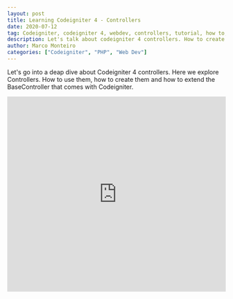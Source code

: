 ```yaml
---
layout: post
title: Learning Codeigniter 4 - Controllers
date: 2020-07-12
tag: Codeigniter, codeigniter 4, webdev, controllers, tutorial, how to, mvc, framework
description: Let's talk about codeigniter 4 controllers. How to create them, how to use them. How are they structured.
author: Marco Monteiro
categories: ["Codeigniter", "PHP", "Web Dev"]
---
```


Let's go into a deap dive about Codeigniter 4 controllers. Here we explore Controllers. How to use them, how to create them and how to extend the BaseController that comes with Codeigniter.

<iframe width="100%" height="450" src="https://www.youtube.com/embed/qy4CVy0P1Gg" frameborder="0" allow="accelerometer; autoplay; encrypted-media; gyroscope; picture-in-picture" allowfullscreen></iframe>